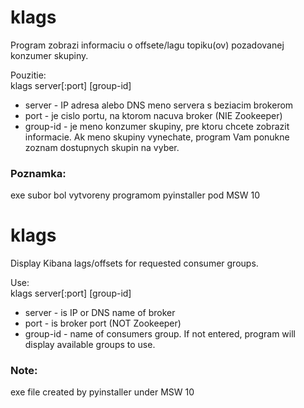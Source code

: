 # klags

Program zobrazi informaciu o offsete/lagu topiku(ov) pozadovanej konzumer skupiny.   

Pouzitie:   
klags server[:port] [group-id]
 - server - IP adresa alebo DNS meno servera s beziacim brokerom
 - port - je cislo portu, na ktorom nacuva broker (NIE Zookeeper)
 - group-id - je meno konzumer skupiny, pre ktoru chcete zobrazit informacie. Ak meno skupiny vynechate, program Vam ponukne   
   zoznam dostupnych skupin na vyber.

### Poznamka:
exe subor bol vytvoreny programom pyinstaller pod MSW 10   

   
      
      
# klags   

Display Kibana lags/offsets for requested consumer groups.   

Use:   
klags server[:port] [group-id]
 - server - is IP or DNS name of broker
 - port - is broker port (NOT Zookeeper)
 - group-id - name of consumers group. If not entered, program will display available groups to use.

### Note:   
exe file created by pyinstaller under MSW 10
